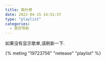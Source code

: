 ```yaml
---
title: 飙升榜
date: 2022-04-15 14:51:57
type: "playlist"
categories:
  - 首页导航
---
```


如果没有显示歌单,请刷新一下.

{% meting "19723756" "netease" "playlist" %}
